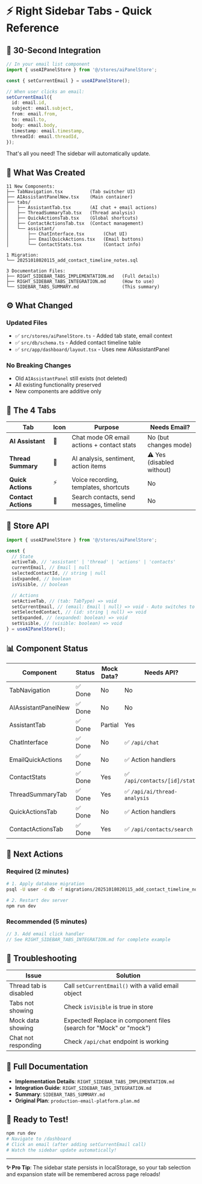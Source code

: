 # ⚡ Right Sidebar Tabs - Quick Reference

## 🎯 30-Second Integration

```typescript
// In your email list component
import { useAIPanelStore } from '@/stores/aiPanelStore';

const { setCurrentEmail } = useAIPanelStore();

// When user clicks an email:
setCurrentEmail({
  id: email.id,
  subject: email.subject,
  from: email.from,
  to: email.to,
  body: email.body,
  timestamp: email.timestamp,
  threadId: email.threadId,
});
```

That's all you need! The sidebar will automatically update.

## 📂 What Was Created

```
11 New Components:
├── TabNavigation.tsx          (Tab switcher UI)
├── AIAssistantPanelNew.tsx    (Main container)
├── tabs/
│   ├── AssistantTab.tsx       (AI chat + email actions)
│   ├── ThreadSummaryTab.tsx   (Thread analysis)
│   ├── QuickActionsTab.tsx    (Global shortcuts)
│   ├── ContactActionsTab.tsx  (Contact management)
│   └── assistant/
│       ├── ChatInterface.tsx       (Chat UI)
│       ├── EmailQuickActions.tsx   (Email buttons)
│       └── ContactStats.tsx        (Contact info)

1 Migration:
└── 20251018020115_add_contact_timeline_notes.sql

3 Documentation Files:
├── RIGHT_SIDEBAR_TABS_IMPLEMENTATION.md   (Full details)
├── RIGHT_SIDEBAR_TABS_INTEGRATION.md      (How to use)
└── SIDEBAR_TABS_SUMMARY.md                (This summary)
```

## ⚙️ What Changed

### Updated Files

- ✅ `src/stores/aiPanelStore.ts` - Added tab state, email context
- ✅ `src/db/schema.ts` - Added contact timeline table
- ✅ `src/app/dashboard/layout.tsx` - Uses new AIAssistantPanel

### No Breaking Changes

- Old `AIAssistantPanel` still exists (not deleted)
- All existing functionality preserved
- New components are additive only

## 🎨 The 4 Tabs

| Tab                 | Icon | Purpose                                    | Needs Email?              |
| ------------------- | ---- | ------------------------------------------ | ------------------------- |
| **AI Assistant**    | 🤖   | Chat mode OR email actions + contact stats | No (but changes mode)     |
| **Thread Summary**  | 📄   | AI analysis, sentiment, action items       | ⚠️ Yes (disabled without) |
| **Quick Actions**   | ⚡   | Voice recording, templates, shortcuts      | No                        |
| **Contact Actions** | 👥   | Search contacts, send messages, timeline   | No                        |

## 🔧 Store API

```typescript
import { useAIPanelStore } from '@/stores/aiPanelStore';

const {
  // State
  activeTab, // 'assistant' | 'thread' | 'actions' | 'contacts'
  currentEmail, // Email | null
  selectedContactId, // string | null
  isExpanded, // boolean
  isVisible, // boolean

  // Actions
  setActiveTab, // (tab: TabType) => void
  setCurrentEmail, // (email: Email | null) => void - Auto switches to assistant tab
  setSelectedContact, // (id: string | null) => void
  setExpanded, // (expanded: boolean) => void
  setVisible, // (visible: boolean) => void
} = useAIPanelStore();
```

## 📊 Component Status

| Component           | Status  | Mock Data? | Needs API?                    |
| ------------------- | ------- | ---------- | ----------------------------- |
| TabNavigation       | ✅ Done | No         | No                            |
| AIAssistantPanelNew | ✅ Done | No         | No                            |
| AssistantTab        | ✅ Done | Partial    | Yes                           |
| ChatInterface       | ✅ Done | No         | ✅ `/api/chat`                |
| EmailQuickActions   | ✅ Done | No         | ✅ Action handlers            |
| ContactStats        | ✅ Done | Yes        | ✅ `/api/contacts/[id]/stats` |
| ThreadSummaryTab    | ✅ Done | Yes        | ✅ `/api/ai/thread-analysis`  |
| QuickActionsTab     | ✅ Done | No         | ✅ Action handlers            |
| ContactActionsTab   | ✅ Done | Yes        | ✅ `/api/contacts/search`     |

## 🎯 Next Actions

### Required (2 minutes)

```bash
# 1. Apply database migration
psql -U user -d db -f migrations/20251018020115_add_contact_timeline_notes.sql

# 2. Restart dev server
npm run dev
```

### Recommended (5 minutes)

```typescript
// 3. Add email click handler
// See RIGHT_SIDEBAR_TABS_INTEGRATION.md for complete example
```

## 🐛 Troubleshooting

| Issue                  | Solution                                                           |
| ---------------------- | ------------------------------------------------------------------ |
| Thread tab is disabled | Call `setCurrentEmail()` with a valid email object                 |
| Tabs not showing       | Check `isVisible` is true in store                                 |
| Mock data showing      | Expected! Replace in component files (search for "Mock" or "mock") |
| Chat not responding    | Check `/api/chat` endpoint is working                              |

## 📖 Full Documentation

- **Implementation Details**: `RIGHT_SIDEBAR_TABS_IMPLEMENTATION.md`
- **Integration Guide**: `RIGHT_SIDEBAR_TABS_INTEGRATION.md`
- **Summary**: `SIDEBAR_TABS_SUMMARY.md`
- **Original Plan**: `production-email-platform.plan.md`

## 🚀 Ready to Test!

```bash
npm run dev
# Navigate to /dashboard
# Click an email (after adding setCurrentEmail call)
# Watch the sidebar update automatically!
```

---

**✨ Pro Tip**: The sidebar state persists in localStorage, so your tab selection and expansion state will be remembered across page reloads!
